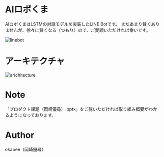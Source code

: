 # AIロボくま

AIロボくまはLSTMの対話モデルを実装したLINE Botです。
まだあまり賢くありませんが、徐々に賢くなる（つもり）ので、ご愛顧いただければ幸いです。

![linebot](https://user-images.githubusercontent.com/760369/101551990-6178a780-39f5-11eb-82fe-1309c6d1ab4a.jpg)


# アーキテクチャ

![arichitecture](https://user-images.githubusercontent.com/760369/101551937-460d9c80-39f5-11eb-8fd7-7900a8c093ed.png)


# Note

「プロダクト課題（岡崎優尋）.pptx」をご覧いただければ取り組み概要がわかるようになっております。


# Author

okapee（岡崎優尋）
